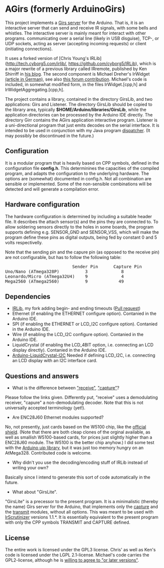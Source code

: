 # AGirs (formerly ArduinoGirs)
This project implements a [Girs
server](http://www.harctoolbox.org/Girs.html) for the Arduino. That
is, it is an interactive server that can send and receive IR signals,
with some bells and whistles. The interactive server is mainly meant
for interact with other programs. communicating over a serial line
(likely in USB disguise), TCP-, or UDP sockets, acting as server
(accepting incoming requests) or client (initiating connections).

It uses a forked version of [Chris Young's
IRLib](http://tech.cyborg5.com/irlib/, 
https://github.com/cyborg5/IRLib), which is a major
rewrite of a previous library called IRremote, published by
Ken Shirriff in [his blog](http://www.righto.com/2009/08/multi-protocol-infrared-remote-library.html). 
The second component is Michael Dreher's
IrWidget [(article in
German)](http://www.mikrocontroller.net/articles/High-Speed_capture_mit_ATmega_Timer),
see also [this forum
contribution](http://www.hifi-remote.com/forums/viewtopic.php?p=111876#111876).
Michael's code is included, in somewhat modified form, in the files
IrWidget.[cpp,h] and IrWidgetAggregating.[cpp,h].

The project contains a library, contained in the directory GirsLib,
and two applications: Girs and Listener. The directory GirsLib should
be copied to 
the library area, typically <b>$HOME/Arduino/libraries/GirsLib</b>, while the
application directories can be processed by the Arduino IDE
directly. The directory Girr contains the AGirs application
interactive program. Listener is a uni-directional program that just
emits decodes on the serial interface. It is intended to be used in
conjunction with my Java program
[dispatcher](https://github.com/bengtmartensson/dispatcher). (It may
possibly be discontinued in the future.)

## Configuration
It is a modular program that is heavily based on CPP symbols, defined
in the configuration file __config.h__. This determinines the capacities of the
compiled program, and adapts the configuration to the underlying
hardware. The options are (somewhat) documented in config.h.
Not all combination are sensible or implemented. Some of the non-sensible
combinations will be detected and will generate a compilation error.

## Hardware configuration
The hardware configuration is determined by including a suitable
header file. It describes the attach sensor(s) and the pins
they are connected to. To allow soldering sensors directly to the
holes in some boards, the program supports defining e.g. SENSOR_GND
and SENSOR_VSS, which will make the program define these pins as
digital outputs, being fed by constant 0 and 5 volts respectivelly.

Note that the sending pin and the capure pin
(as opposed to the receive pin) are not configurable, but has to
follow the following table:

<pre>
                          Sender Pin      Capture Pin
Uno/Nano (ATmega328P)          3             8
Leonardo/Micro (ATmega32U4)    9             4
Mega2560 (ATmega2560)          9            49
</pre>

## Dependencies

* [IRLib](https://github.com/bengtmartensson/IRLib.git), my fork adding begin- and ending timeouts ([Pull request](https://github.com/cyborg5/IRLib/pull/11))
* Ethernet (if enabling the ETHERNET configure option). Contanied in the Arduino IDE. 
* SPI (if enabling the ETHERNET or LCD_I2C configure option). Contanied in the Arduino IDE. 
* Wire (if enabling the LCD_I2C configure option). Contanied in the Arduino IDE.
* LiquidCrystal (if enabling the LCD_4BIT option, i.e. connecting an
LCD display directly). Contanied in the Arduino IDE. 
* [Arduino-LiquidCrystal-I2C](https://github.com/fdebrabander/Arduino-LiquidCrystal-I2C-library.git)
Needed if defining LCD_I2C, i.e. connecting an LCD display with an I2C interface card.

## Questions and answers

* What is the difference between ["receive"](http://www.harctoolbox.org/Glossary.html#ReceivingIrSignals),   ["capture"](http://www.harctoolbox.org/Glossary.html#Capturing)?

Please follow the links given. Differently put, "receive" uses a
demodulating receiver, "capure" a non-demodulating decoder. Note that
this is not universally accepted terminology (yet!).

* Are ENC28J60 Ethernet modules supported?

No, not presently, just cards based on the W5100 chip, like the
[official
shield](https://www.arduino.cc/en/Main/ArduinoEthernetShield). (Note
that there are both cleap clones of the orginal available, as well as
smallish W5100-based cards, for prices just slightly higher than a
ENC28J60 module. The W5100 is the better chip anyhow.) I did some test
with the [Arduino uip
library](https://github.com/ntruchsess/arduino_uip), but it was
just too memory hungry on an AtMega328. Contributed code is welcome.

* Why didn't you use the decoding/encoding stuff of IRLib instead of
  writing your own?

Basically since I intend to generate this sort of code automatically
in the future.

* What about "GirsLite".

"GirsLite" is a precessor to the present program. It is a minimalistic
(thereby the name) Girs server
for the Arduino, that implements only the
[capture](http://www.harctoolbox.org/Girs.html#Capture) and the
[transmit](http://www.harctoolbox.org/Girs.html#Transmit) modules,
without all options. This was meant to be used with
[IrScrutinizer](http://www.harctoolbox.org/IrScrutinizer.html)
versions 1.1.*. It is essentially equivalent to the present program
with only the CPP symbols TRANSMIT and CAPTURE defined.

## License
The entire work is licensed under the GPL3 license. Chris' as well as Ken's
code is licensed under the LGPL 2.1-license. Michael's code carries the
GPL2-license, although he is [willing to agree to "or later 
versions"](http://www.hifi-remote.com/forums/viewtopic.php?p=112586#112586).
